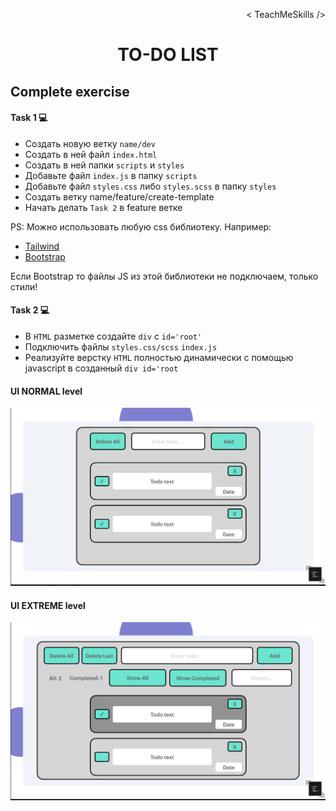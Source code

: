 <p align='right'>< TeachMeSkills /></p>
<h1 align='center'>TO-DO LIST</h1>

## Complete exercise

#### Task 1 💻

+ Создать новую ветку `name/dev`
+ Создать в ней файл `index.html`
+ Создать в ней папки `scripts` и `styles`
+ Добавьте файл `index.js` в папку `scripts`
+ Добавьте файл `styles.css` либо `styles.scss` в папку `styles`
+ Создать ветку name/feature/create-template
+ Начать делать `Task 2` в feature ветке 

 PS: Можно использовать любую css библиотеку. Например:

 - [Tailwind](https://tailwindcss.com/)
 - [Bootstrap](https://getbootstrap.com/)

 Если Bootstrap то файлы JS из этой библиотеки не подключаем, только стили!


#### Task 2 💻

+ В ``HTML`` разметке создайте ``div`` с ``id='root'``
+ Подключить файлы `styles.css/scss` `index.js` 
+ Реализуйте верстку ``HTML`` полностью динамически с помощью javascript в созданный ``div id='root``

#### UI NORMAL level

![](norm-level.png)

#### UI EXTREME level

![](extreme-level.png)